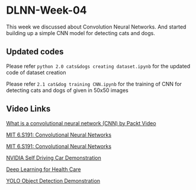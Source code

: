 # DLNN-Week-04
This week we discussed about Convolution Neural Networks. And started building up a simple CNN model for detecting cats and dogs.

## Updated codes

Please refer ```python 2.0 cats&dogs creating dataset.ipynb``` for the updated code of dataset creation

Please refer ```2.1 cat&dog training CNN.ipynb``` for the training of CNN for detecting cats and dogs of given in 50x50 images

## Video Links

[What is a convolutional neural network (CNN) by Packt Video](https://www.youtube.com/watch?v=K_BHmztRTpA&t=215s)

[MIT 6.S191: Convolutional Neural Networks](https://www.youtube.com/watch?v=H-HVZJ7kGI0&t=1802s)

[MIT 6.S191: Convolutional Neural Networks](https://www.youtube.com/watch?v=H-HVZJ7kGI0&t=1802s)

[NVIDIA Self Driving Car Demonstration](https://www.youtube.com/watch?v=fmVWLr0X1Sk&t=1s)

[Deep Learning for Health Care](https://www.youtube.com/watch?v=vUhPwReGsnY&t=45s)

[YOLO Object Detection Demonstration](https://www.youtube.com/watch?v=VOC3huqHrss)
